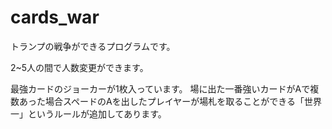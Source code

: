 # cards_war

トランプの戦争ができるプログラムです。

2~5人の間で人数変更ができます。

最強カードのジョーカーが1枚入っています。
場に出た一番強いカードがAで複数あった場合スペードのAを出したプレイヤーが場札を取ることができる「世界一」というルールが追加してあります。
